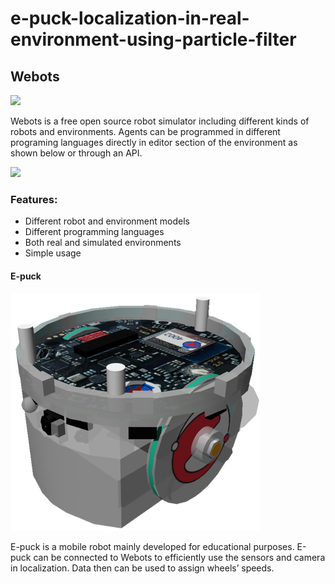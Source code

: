 # e-puck-localization-in-real-environment-using-particle-filter

## Webots

![](https://encrypted-tbn0.gstatic.com/images?q=tbn:ANd9GcSJ1X89zgr_asn6M-s7xNBjWq7sYlPhYl-J18MCHvCJp2sXIvD-&s)

Webots is a free open source robot simulator including different kinds of robots and environments. Agents can be programmed in different programing languages directly in editor section of the environment as shown below or through an API. 

![](http://blog.inf.ed.ac.uk/atate/files/2014/04/2014-03-05-Webots-6-4-4-Nau.jpg)

### Features:
- Different robot and environment models
- Different programming languages
- Both real and simulated environments
- Simple usage

#### E-puck

![](https://raw.githubusercontent.com/cyberbotics/webots/master/docs/guide/images/robots/epuck/epuck2.thumbnail.png)

E-puck is a mobile robot mainly developed for educational purposes. E-puck can be connected to Webots to efficiently use the sensors and camera in localization. Data then can be used to assign wheels’ speeds.
